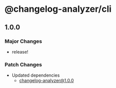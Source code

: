 # @changelog-analyzer/cli

## 1.0.0

### Major Changes

- release!

### Patch Changes

- Updated dependencies
  - changelog-analyzer@1.0.0
